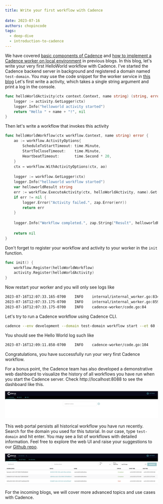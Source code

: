 ```yaml
---
title: Write your first workflow with Cadence

date: 2023-07-16
authors: chopincode
tags:
  - deep-dive
  - introduction-to-cadence
---
```


We have covered [basic components of Cadence](/blog/2023-06-28-components-of-cadence-application-setup.md) and [how to implement a Cadence worker on local environment](/blog/2023-07-05-implement-cadence-worker-from-scratch.md) in previous blogs. In this blog, let's write your very first HelloWorld workflow with Cadence. I've started the Cadence backend server in background and registered a domain named `test-domain`. You may use the code snippet for the worker service in [this blog](/blog/2023-07-05-implement-cadence-worker-from-scratch.md)  Let's first write a activity, which takes a single string argument and print a log in the console.

```go
func helloWorldActivity(ctx context.Context, name string) (string, error) {
	logger := activity.GetLogger(ctx)
	logger.Info("helloworld activity started")
	return "Hello " + name + "!", nil
}
```

Then let's write a workflow that invokes this activity
```go
func helloWorldWorkflow(ctx workflow.Context, name string) error {
	ao := workflow.ActivityOptions{
		ScheduleToStartTimeout: time.Minute,
		StartToCloseTimeout:    time.Minute,
		HeartbeatTimeout:       time.Second * 20,
	}
	ctx = workflow.WithActivityOptions(ctx, ao)

	logger := workflow.GetLogger(ctx)
	logger.Info("helloworld workflow started")
	var helloworldResult string
	err := workflow.ExecuteActivity(ctx, helloWorldActivity, name).Get(ctx, &helloworldResult)
	if err != nil {
		logger.Error("Activity failed.", zap.Error(err))
		return err
	}

	logger.Info("Workflow completed.", zap.String("Result", helloworldResult))

	return nil
}
```

Don't forget to register your workflow and activity to your worker in the `init` function.
```go
func init() {
    workflow.Register(helloWorldWorkflow)
    activity.Register(helloWorldActivity)
}
```

Now restart your worker and you will only see logs like
```bash
2023-07-16T12:07:33.165-0700    INFO    internal/internal_worker.go:834 Started Workflow Worker     {"Domain": "test-domain", "TaskList": "test-worker", "WorkerID": "13585@uber-C02F18EQMD6R@test-worker@42f8a76f-cc42-4a0d-a001-7f7959d5d623"}
2023-07-16T12:07:33.175-0700    INFO    internal/internal_worker.go:859 Started Activity Worker     {"Domain": "test-domain", "TaskList": "test-worker", "WorkerID": "13585@uber-C02F18EQMD6R@test-worker@42f8a76f-cc42-4a0d-a001-7f7959d5d623"}
2023-07-16T12:07:33.175-0700    INFO    cadence-worker/code.go:84       Started Worker.     {"worker": "test-worker"}
```

Let's try to run a Cadence workflow using Cadence CLI.
```bash
cadence --env development --domain test-domain workflow start --et 60 --tl test-worker --workflow_type main.helloWorldWorkflow --input '"World"'
```

You should see the Hello World log such like
```bash
2023-07-16T12:09:11.858-0700    INFO    cadence-worker/code.go:104      Workflow completed. {"Domain": "test-domain", "TaskList": "test-worker", "WorkerID": "13585@uber-C02F18EQMD6R@test-worker@42f8a76f-cc42-4a0d-a001-7f7959d5d623", "WorkflowType": "main.helloWorldWorkflow", "WorkflowID": "8cb7fb2a-243b-43f8-82d9-48d758c9d62f", "RunID": "3c070007-89c3-4e00-a039-19a86b2f9224", "Result": "Hello World!"}
```

Congratulations, you have successfully run your very first Cadence workflow.

For a bonus point, the Cadence team has also developed a demonstrative web dashboard to visualize the history of all workflows you have run when you start the Cadence server. Check http://localhost:8088 to see the dashboard like this.

![cadencde-ui](./cadence_ui.png)

This web portal persists all historical workflow you have run recently. Search for the domain you used for this tutorial. In our case, type `test-domain` and hit enter. You may see a list of workflows with detailed information. Feel free to explore the web UI and raise your suggestions to our [Github repo](https://github.com/cadence-workflow/cadence-web).

![cadence-ui-detailed](./cadence_ui_detailed.png)

For the incoming blogs, we will cover more advanced topics and use cases with Cadence.
